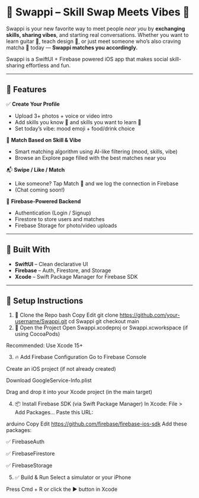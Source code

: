 # 🌟 Swappi – Skill Swap Meets Vibes 🌈

Swappi is your new favorite way to meet people *near you* by **exchanging skills, sharing vibes**, and starting real conversations. Whether you want to learn guitar 🎸, teach design 🎨, or just meet someone who’s also craving matcha 🍵 today — **Swappi matches you accordingly.**

Swappi is a SwiftUI + Firebase powered iOS app that makes social skill-sharing effortless and fun.

---

## 🚀 Features

✅ **Create Your Profile**
- Upload 3+ photos + voice or video intro
- Add skills you know 🧠 and skills you want to learn 🎯
- Set today’s vibe: mood emoji + food/drink choice

🤝 **Match Based on Skill & Vibe**
- Smart matching algorithm using AI-like filtering (mood, skills, vibe)
- Browse an Explore page filled with the best matches near you

📬 **Swipe / Like / Match**
- Like someone? Tap Match 🤝 and we log the connection in Firebase
- (Chat coming soon!)

📂 **Firebase-Powered Backend**
- Authentication (Login / Signup)
- Firestore to store users and matches
- Firebase Storage for photo/video uploads

---

## 📱 Built With

- **SwiftUI** – Clean declarative UI
- **Firebase** – Auth, Firestore, and Storage
- **Xcode** – Swift Package Manager for Firebase SDK

---

## 🔧 Setup Instructions
1. 🚀 Clone the Repo
bash
Copy
Edit
git clone https://github.com/your-username/Swappi.git
cd Swappi
git checkout main
3. 📂 Open the Project
Open Swappi.xcodeproj or Swappi.xcworkspace (if using CocoaPods)

Recommended: Use Xcode 15+

3. 🔥 Add Firebase Configuration
Go to Firebase Console

Create an iOS project (if not already created)

Download GoogleService-Info.plist

Drag and drop it into your Xcode project (in the main target)

4. 📦 Install Firebase SDK (via Swift Package Manager)
In Xcode:
File > Add Packages...
Paste this URL:

arduino
Copy
Edit
https://github.com/firebase/firebase-ios-sdk
Add these packages:

✅ FirebaseAuth

✅ FirebaseFirestore

✅ FirebaseStorage

5. ✅ Build & Run
Select a simulator or your iPhone

Press Cmd + R or click the ▶️ button in Xcode

